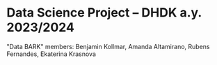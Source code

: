 # Data Science Project – DHDK a.y. 2023/2024
"Data BARK" members: Benjamin Kollmar, Amanda Altamirano, Rubens Fernandes, Ekaterina Krasnova
